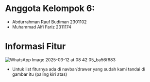 # Anggota Kelompok 6:
- Abdurrahman Rauf Budiman 2301102
- Muhammad Alfi Fariz 2311174

# Informasi Fitur
![WhatsApp Image 2025-03-12 at 08 42 05_ba56f683](https://github.com/user-attachments/assets/6bef9def-2277-4124-bd4c-5ec525483d62)

- Untuk list fiturnya ada di navbar/drawer yang sudah kami tandai di gambar itu (paling kiri atas)

